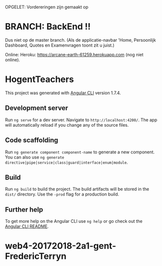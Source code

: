OPGELET: Vordereringen zijn gemaakt op 
# BRANCH: BackEnd !!
Dus niet op de master branch. 
(Als de applicatie-navbar 'Home, Persoonlijk Dashboard, Quotes en Examenvragen toont zit u juist.)

Online: 
Heroku: https://arcane-earth-61259.herokuapp.com (nog niet online). 


# HogentTeachers

This project was generated with [Angular CLI](https://github.com/angular/angular-cli) version 1.7.4.

## Development server

Run `ng serve` for a dev server. Navigate to `http://localhost:4200/`. The app will automatically reload if you change any of the source files.

## Code scaffolding

Run `ng generate component component-name` to generate a new component. You can also use `ng generate directive|pipe|service|class|guard|interface|enum|module`.

## Build

Run `ng build` to build the project. The build artifacts will be stored in the `dist/` directory. Use the `-prod` flag for a production build.

## Further help

To get more help on the Angular CLI use `ng help` or go check out the [Angular CLI README](https://github.com/angular/angular-cli/blob/master/README.md).
# web4-20172018-2a1-gent-FredericTerryn

